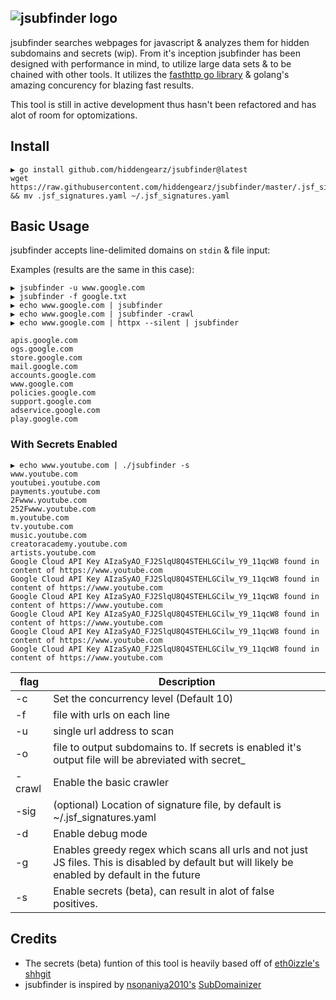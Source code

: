 ## ![jsubfinder logo](https://user-images.githubusercontent.com/17349277/146734055-8b836305-7a13-4c66-a02b-d92932322b42.png)



jsubfinder searches webpages for javascript & analyzes them for hidden subdomains and secrets (wip). From it's inception jsubfinder has been designed with performance in mind, to utilize large data sets & to be chained with other tools. It utilizes the [fasthttp go library](https://github.com/valyala/fasthttp) & golang's amazing concurency for blazing fast results.

This tool is still in active development thus hasn't been refactored and has alot of room for optomizations.

## Install

```
▶ go install github.com/hiddengearz/jsubfinder@latest
wget https://raw.githubusercontent.com/hiddengearz/jsubfinder/master/.jsf_signatures.yaml && mv .jsf_signatures.yaml ~/.jsf_signatures.yaml
```

## Basic Usage

jsubfinder accepts line-delimited domains on `stdin` & file input:

Examples (results are the same in this case):
```
▶ jsubfinder -u www.google.com
▶ jsubfinder -f google.txt
▶ echo www.google.com | jsubfinder
▶ echo www.google.com | jsubfinder -crawl
▶ echo www.google.com | httpx --silent | jsubfinder

apis.google.com
ogs.google.com
store.google.com
mail.google.com
accounts.google.com
www.google.com
policies.google.com
support.google.com
adservice.google.com
play.google.com
```

### With Secrets Enabled

```
▶ echo www.youtube.com | ./jsubfinder -s
www.youtube.com
youtubei.youtube.com
payments.youtube.com
2Fwww.youtube.com
252Fwww.youtube.com
m.youtube.com
tv.youtube.com
music.youtube.com
creatoracademy.youtube.com
artists.youtube.com
Google Cloud API Key AIzaSyAO_FJ2SlqU8Q4STEHLGCilw_Y9_11qcW8 found in content of https://www.youtube.com
Google Cloud API Key AIzaSyAO_FJ2SlqU8Q4STEHLGCilw_Y9_11qcW8 found in content of https://www.youtube.com
Google Cloud API Key AIzaSyAO_FJ2SlqU8Q4STEHLGCilw_Y9_11qcW8 found in content of https://www.youtube.com
Google Cloud API Key AIzaSyAO_FJ2SlqU8Q4STEHLGCilw_Y9_11qcW8 found in content of https://www.youtube.com
Google Cloud API Key AIzaSyAO_FJ2SlqU8Q4STEHLGCilw_Y9_11qcW8 found in content of https://www.youtube.com
Google Cloud API Key AIzaSyAO_FJ2SlqU8Q4STEHLGCilw_Y9_11qcW8 found in content of https://www.youtube.com
```

flag          | Description
------------- | -------------
-c            | Set the concurrency level (Default 10)
-f            | file with urls on each line
-u            | single url address to scan
-o            | file to output subdomains to. If secrets is enabled it's output file will be abreviated with secret_
-crawl        | Enable the basic crawler
-sig          | (optional) Location of signature file, by default is ~/.jsf_signatures.yaml
-d            | Enable debug mode
-g            | Enables greedy regex which scans all urls and not just JS files. This is disabled by default but will likely be enabled by default in the future
-s            | Enable secrets (beta), can result in alot of false positives.

## Credits

* The secrets (beta) funtion of this tool is heavily based off of [eth0izzle's](https://github.com/eth0izzle) [shhgit](https://github.com/eth0izzle/shhgit)
* jsubfinder is inspired by [nsonaniya2010's](https://github.com/nsonaniya2010) [SubDomainizer](https://github.com/nsonaniya2010/SubDomainizer)
